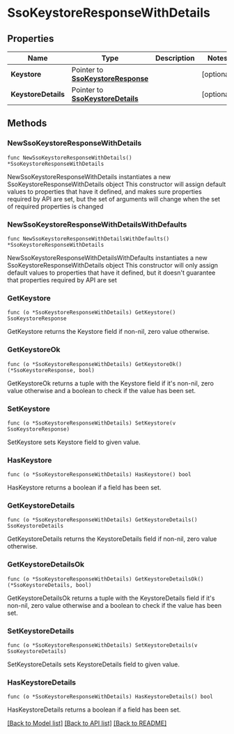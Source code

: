 # SsoKeystoreResponseWithDetails

## Properties

Name | Type | Description | Notes
------------ | ------------- | ------------- | -------------
**Keystore** | Pointer to [**SsoKeystoreResponse**](SsoKeystoreResponse.md) |  | [optional] 
**KeystoreDetails** | Pointer to [**SsoKeystoreDetails**](SsoKeystoreDetails.md) |  | [optional] 

## Methods

### NewSsoKeystoreResponseWithDetails

`func NewSsoKeystoreResponseWithDetails() *SsoKeystoreResponseWithDetails`

NewSsoKeystoreResponseWithDetails instantiates a new SsoKeystoreResponseWithDetails object
This constructor will assign default values to properties that have it defined,
and makes sure properties required by API are set, but the set of arguments
will change when the set of required properties is changed

### NewSsoKeystoreResponseWithDetailsWithDefaults

`func NewSsoKeystoreResponseWithDetailsWithDefaults() *SsoKeystoreResponseWithDetails`

NewSsoKeystoreResponseWithDetailsWithDefaults instantiates a new SsoKeystoreResponseWithDetails object
This constructor will only assign default values to properties that have it defined,
but it doesn't guarantee that properties required by API are set

### GetKeystore

`func (o *SsoKeystoreResponseWithDetails) GetKeystore() SsoKeystoreResponse`

GetKeystore returns the Keystore field if non-nil, zero value otherwise.

### GetKeystoreOk

`func (o *SsoKeystoreResponseWithDetails) GetKeystoreOk() (*SsoKeystoreResponse, bool)`

GetKeystoreOk returns a tuple with the Keystore field if it's non-nil, zero value otherwise
and a boolean to check if the value has been set.

### SetKeystore

`func (o *SsoKeystoreResponseWithDetails) SetKeystore(v SsoKeystoreResponse)`

SetKeystore sets Keystore field to given value.

### HasKeystore

`func (o *SsoKeystoreResponseWithDetails) HasKeystore() bool`

HasKeystore returns a boolean if a field has been set.

### GetKeystoreDetails

`func (o *SsoKeystoreResponseWithDetails) GetKeystoreDetails() SsoKeystoreDetails`

GetKeystoreDetails returns the KeystoreDetails field if non-nil, zero value otherwise.

### GetKeystoreDetailsOk

`func (o *SsoKeystoreResponseWithDetails) GetKeystoreDetailsOk() (*SsoKeystoreDetails, bool)`

GetKeystoreDetailsOk returns a tuple with the KeystoreDetails field if it's non-nil, zero value otherwise
and a boolean to check if the value has been set.

### SetKeystoreDetails

`func (o *SsoKeystoreResponseWithDetails) SetKeystoreDetails(v SsoKeystoreDetails)`

SetKeystoreDetails sets KeystoreDetails field to given value.

### HasKeystoreDetails

`func (o *SsoKeystoreResponseWithDetails) HasKeystoreDetails() bool`

HasKeystoreDetails returns a boolean if a field has been set.


[[Back to Model list]](../README.md#documentation-for-models) [[Back to API list]](../README.md#documentation-for-api-endpoints) [[Back to README]](../README.md)


